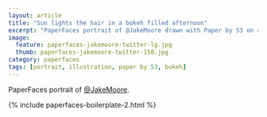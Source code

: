 ```yaml
---
layout: article
title: "Sun lights the hair in a bokeh filled afternoon"
excerpt: "PaperFaces portrait of @JakeMoore drawn with Paper by 53 on an iPad."
image: 
  feature: paperfaces-jakemoore-twitter-lg.jpg
  thumb: paperfaces-jakemoore-twitter-150.jpg
category: paperfaces
tags: [portrait, illustration, paper by 53, bokeh]
---
```


PaperFaces portrait of [@JakeMoore](http://twitter.com/JakeMoore).

{% include paperfaces-boilerplate-2.html %}